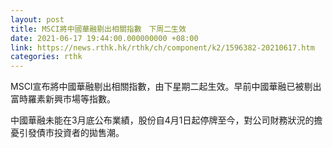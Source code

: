```yaml
---
layout: post
title: MSCI將中國華融剔出相關指數　下周二生效
date: 2021-06-17 19:44:00.000000000 +08:00
link: https://news.rthk.hk/rthk/ch/component/k2/1596382-20210617.htm
categories: rthk
---
```


MSCI宣布將中國華融剔出相關指數，由下星期二起生效。早前中國華融已被剔出富時羅素新興市場等指數。

中國華融未能在3月底公布業績，股份自4月1日起停牌至今，對公司財務狀況的擔憂引發債市投資者的拋售潮。
